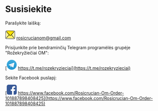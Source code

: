 # Susisiekite

Parašykite laišką:  
  
![E-Mail](/assets/img/email_32px.png) rosicrucianom@gmail.com

Prisijunkite prie bendraminčių Telegram programėlės grupėje "Rožekryžiečiai OM":  

[![Telegram](/assets/img/telegram_32px.png) https://t.me/rozekryzieciai](https://t.me/rozekryzieciai)

Sekite Facebook puslapį:  
  
[![Facebook Page](/assets/img/facebook_32px.png) https://www.facebook.com/Rosicrucian-Om-Order-101887898408425](https://www.facebook.com/Rosicrucian-Om-Order-101887898408425)
